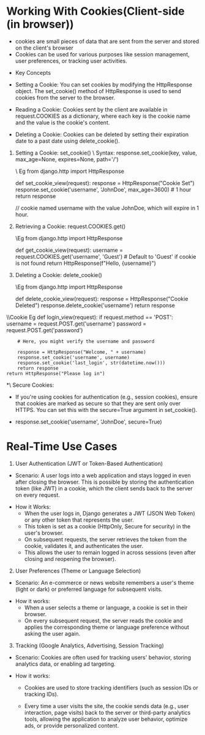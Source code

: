 # Working With Cookies(Client-side (in browser))

- cookies are small pieces of data that are sent from the server and stored on the client's browser
- Cookies can be used for various purposes like session management, user preferences, or tracking user activities.

* Key Concepts

- Setting a Cookie: You can set cookies by modifying the HttpResponse object. The set_cookie() method of HttpResponse is used to send cookies from the server to the browser.

- Reading a Cookie: Cookies sent by the client are available in request.COOKIES as a dictionary, where each key is the cookie name and the value is the cookie's content.

- Deleting a Cookie: Cookies can be deleted by setting their expiration date to a past date using delete_cookie().

1. Setting a Cookie: set_cookie()
   \\ Syntax:
   response.set_cookie(key, value, max_age=None, expires=None, path='/')

   \\ Eg
   from django.http import HttpResponse

   def set_cookie_view(request):
   response = HttpResponse("Cookie Set")
   response.set_cookie('username', 'JohnDoe', max_age=3600) # 1 hour
   return response

   // cookie named username with the value JohnDoe, which will expire in 1 hour.

2. Retrieving a Cookie: request.COOKIES.get()

   \\Eg
   from django.http import HttpResponse

   def get_cookie_view(request):
   username = request.COOKIES.get('username', 'Guest') # Default to 'Guest' if cookie is not found
   return HttpResponse(f"Hello, {username}")

3. Deleting a Cookie: delete_cookie()

   \\Eg
   from django.http import HttpResponse

   def delete_cookie_view(request):
   response = HttpResponse("Cookie Deleted")
   response.delete_cookie('username')
   return response

\\\\Cookie Eg
def login_view(request):
if request.method == 'POST':
username = request.POST.get('username')
password = request.POST.get('password')

        # Here, you might verify the username and password

        response = HttpResponse("Welcome, " + username)
        response.set_cookie('username', username)
        response.set_cookie('last_login', str(datetime.now()))
        return response
    return HttpResponse("Please log in")

\*\\ Secure Cookies:

- If you're using cookies for authentication (e.g., session cookies), ensure that cookies are marked as secure so that they are sent only over HTTPS. You can set this with the secure=True argument in set_cookie().

- response.set_cookie('username', 'JohnDoe', secure=True)

# Real-Time Use Cases

1. User Authentication (JWT or Token-Based Authentication)

- Scenario: A user logs into a web application and stays logged in even after closing the browser. This is possible by storing the authentication token (like JWT) in a cookie, which the client sends back to the server on every request.

* How it Works:
  - When the user logs in, Django generates a JWT (JSON Web Token) or any other token that represents the user.
  - This token is set as a cookie (HttpOnly, Secure for security) in the user's browser.
  - On subsequent requests, the server retrieves the token from the cookie, validates it, and authenticates the user.
  - This allows the user to remain logged in across sessions (even after closing and reopening the browser).

2. User Preferences (Theme or Language Selection)

- Scenario: An e-commerce or news website remembers a user's theme (light or dark) or preferred language for subsequent visits.

* How it works:
  - When a user selects a theme or language, a cookie is set in their browser.
  - On every subsequent request, the server reads the cookie and applies the corresponding theme or language preference without asking the user again.

3. Tracking (Google Analytics, Advertising, Session Tracking)

- Scenario: Cookies are often used for tracking users' behavior, storing analytics data, or enabling ad targeting.

* How it works:

  - Cookies are used to store tracking identifiers (such as session IDs or tracking IDs).

  - Every time a user visits the site, the cookie sends data (e.g., user interaction, page visits) back to the server or third-party analytics tools, allowing the application to analyze user behavior, optimize ads, or provide personalized content.
